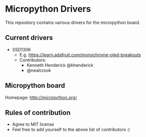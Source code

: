 Micropython Drivers
===================

This repository contains various drivers for the micropython board.

Current drivers
---------------

* SSD1306
  * E.g. https://learn.adafruit.com/monochrome-oled-breakouts
  * Contributors:
    * Kenneth Henderick @khenderick
    * @nealcrook

Micropython board
-----------------

Homepage: http://micropython.org/

Rules of contribution
---------------------

* Agree to MIT license
* Feel free to add yourself to the above list of contributors :)

